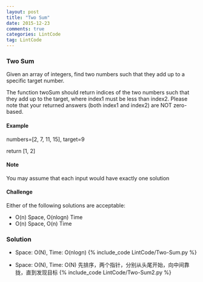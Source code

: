 ```yaml
---
layout: post
title: "Two Sum"
date: 2015-12-23
comments: true
categories: LintCode
tag: LintCode
---
```


### Two Sum

Given an array of integers, find two numbers such that they add up to a specific target number.

The function twoSum should return indices of the two numbers such that they add up to the target, where index1 must be less than index2. Please note that your returned answers (both index1 and index2) are NOT zero-based.

#### Example
numbers=[2, 7, 11, 15], target=9

return [1, 2]

#### Note
You may assume that each input would have exactly one solution

#### Challenge
Either of the following solutions are acceptable:

* O(n) Space, O(nlogn) Time
* O(n) Space, O(n) Time

<!--more-->

### Solution
* Space: O(N), Time: O(nlogn)
{% include_code LintCode/Two-Sum.py %}

* Space: O(N), Time: O(N)
先排序，两个指针，分别从头尾开始，向中间靠拢，直到发现目标
{% include_code LintCode/Two-Sum2.py %}
